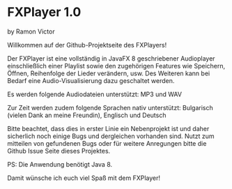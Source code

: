 # FXPlayer 1.0
by Ramon Victor

Willkommen auf der Github-Projektseite des FXPlayers!

Der FXPlayer ist eine vollständig in JavaFX 8 geschriebener Audioplayer einschließlich einer Playlist sowie den zugehörigen Features wie Speichern, Öffnen, Reihenfolge der Lieder verändern, usw.
Des Weiteren kann bei Bedarf eine Audio-Visualisierung dazu geschaltet werden.

Es werden folgende Audiodateien unterstützt: MP3 und WAV

Zur Zeit werden zudem folgende Sprachen nativ unterstützt: Bulgarisch (vielen Dank an meine Freundin), Englisch und Deutsch

Bitte beachtet, dass dies in erster Linie ein Nebenprojekt ist und daher sicherlich noch einige Bugs und dergleichen vorhanden sind.
Nutzt zum mitteilen von gefundenen Bugs oder für weitere Anregungen bitte die Github Issue Seite dieses Projektes.

PS: Die Anwendung benötigt Java 8.

Damit wünsche ich euch viel Spaß mit dem FXPlayer!